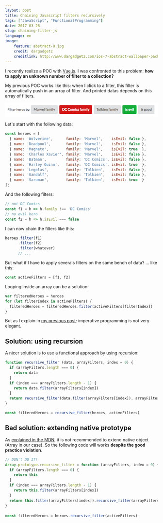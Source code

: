 ```yaml
---
layout: post
title: Chaining Javascript filters recursively
tags: ["JavaScript", "FunctionalProgramming"]
date: 2017-03-28
slug: chaining-filter-js
language: en
image:
    feature: abstract-8.jpg
    credit: dargadgetz
    creditlink: http://www.dargadgetz.com/ios-7-abstract-wallpaper-pack-for-iphone-5-and-ipod-touch-retina/
---
```


I recently realize a POC with [Vue.js](https://github.com/maxpou/find-a-room-vuejs2). I was confronted to this problem: **how to apply an unknown number of filter to a collection?**

My previous POC works like this: when I click to a filter, this filter is automatically push in an array of filter. And printed datas depends on this array of filters.

![](./example.png)

Let's start with the following data:

```javascript
const heroes = [
  { name: 'Wolverine',      family: 'Marvel',    isEvil: false },
  { name: 'Deadpool',       family: 'Marvel',    isEvil: false },
  { name: 'Magneto',        family: 'Marvel',    isEvil: true  },
  { name: 'Charles Xavier', family: 'Marvel',    isEvil: false },
  { name: 'Batman',         family: 'DC Comics', isEvil: false },
  { name: 'Harley Quinn',   family: 'DC Comics', isEvil: true  },
  { name: 'Legolas',        family: 'Tolkien',   isEvil: false },
  { name: 'Gandalf',        family: 'Tolkien',   isEvil: false },
  { name: 'Saruman',        family: 'Tolkien',   isEvil: true  }
];
```

And the following filters:

```js
// not DC Comics
const f1 = h => h.family !== 'DC Comics'
// no evil hero
const f2 = h => h.isEvil === false
```

I can now chain the filters like this:

```js
heroes.filter(f1)
      .filter(f2)
      .filter(whatever)
      // ...
```

But what if I have to apply severals filters on the same bench of data? ... like this:

```js
const activeFilters = [f1, f2]
```

Looping inside an array can be a solution:

```js
var filteredHeroes = heroes
for (let filterIndex in activeFilters) {
  filteredHeroes = filteredHeroes.filter(activeFilters[filterIndex])
}
```

But as I explain in [my previous post](https://www.maxpou.fr/no-more-loop-in-js/): imperative programming is not very elegant.

## Solution: using recursion

A nicer solution is to use a functional approach by using recursion:

```js
function recursive_filter (data, arrayFilters, index = 0) {
  if (arrayFilters.length === 0) {
    return data
  }
  if (index === arrayFilters.length - 1) {
    return data.filter(arrayFilters[index])
  }
  return recursive_filter(data.filter(arrayFilters[index]), arrayFilters, (index + 1))
}
```

```js
const filteredHeroes = recursive_filter(heroes, activeFilters)
```

## Bad solution: extending native prototype

As [explained in the MDN](https://developer.mozilla.org/en-US/docs/Web/JavaScript/Inheritance_and_the_prototype_chain#Bad_practice_Extension_of_native_prototypes), it is not recommended to extend native object (Array in our case). So the following code will works **despite the good practice violation**.

```js
// DON't DO IT!
Array.prototype.recursive_filter = function (arrayFilters, index = 0) {
  if (arrayFilters.length === 0) {
    return this
  }
  if (index === arrayFilters.length - 1) {
    return this.filter(arrayFilters[index])
  }
  return this.filter(arrayFilters[index]).recursive_filter(arrayFilters, (index + 1))
}

const filteredHeroes = heroes.recursive_filter(activeFilters)
```
